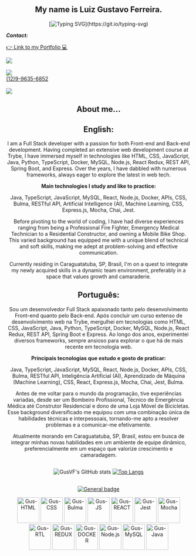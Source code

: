 <div align="center">
<h2>My name is Luiz Gustavo Ferreira.</h2>

[![Typing SVG](https://readme-typing-svg.demolab.com?font=dancing+script&size=40&pause=1000&color=10384A&multiline=true&width=435&lines=Welcome+to+my+GitHub!)](https://git.io/typing-svg)

</div>

<div>
  <p><strong><em>Contact:</strong></em></p>
  <div>
   <a href="https://gusvf.github.io/portfolio/" target="_blank" rel="noopener">
    <p>👉 Link to my Portfolio 💻</p>
   </a>
  </div>
  <div>
    <a href="https://www.linkedin.com/in/luiz-gustavo-ferreira-gusferreira/" target="_blank">
      <img src="https://img.shields.io/badge/linkedin-%230077B5.svg?style=for-the-badge&logo=linkedin&logoColor=white" target="_blank">
    </a><br></br>
  </div>
  <div>
    <img src="https://img.shields.io/badge/WhatsApp-25D366?style=for-the-badge&logo=whatsapp&logoColor=white"><br>
  </div>
  <div>
     <a href="https://wa.me/5512996356852?text=Hello%20Luiz!"> (12)9-9635-6852
     </a>
  </div></br>
    
   <div>
     <a href="mailto:gus.116506@gmail.com" target="_blank">
       <img src="https://img.shields.io/badge/Gmail-D14836?style=for-the-badge&logo=gmail&logoColor=white">
     </a>
   </div>
</div>

<div align="center">
 
<h2><strong>About me...</strong></h2>
</div>
<div align="center">

<h2>English:</h2>


I am a Full Stack developer with a passion for both Front-end and Back-end development. Having completed an extensive web development course at Trybe, I have immersed myself in technologies like HTML, CSS, JavaScript, Java, Python, TypeScript, Docker, MySQL, Node.js, React Redux, REST API, Spring Boot, and Express. Over the years, I have dabbled with numerous frameworks, always eager to explore the latest in web tech.

<p><strong>Main technologies I study and like to practice:</strong></p>
Java, TypeScript, JavaScript, MySQL, React, Node.js, Docker, APIs, CSS, Bulma, RESTful API, Artificial Intelligence (AI), Machine Learning, CSS, Express.js, Mocha, Chai, Jest.

Before pivoting to the world of coding, I have had diverse experiences ranging from being a Professional Fire Fighter, Emergency Medical Technician to a Residential Constructor, and owning a Mobile Bike Shop. This varied background has equipped me with a unique blend of technical and soft skills, making me adept at problem-solving and effective communication.

Currently residing in Caraguatatuba, SP, Brasil, I'm on a quest to integrate my newly acquired skills in a dynamic team environment, preferably in a space that values growth and camaraderie.

<h2>Português:</h2>

Sou um desenvolvedor Full Stack apaixonado tanto pelo desenvolvimento Front-end quanto pelo Back-end. Após concluir um curso extenso de desenvolvimento web na Trybe, mergulhei em tecnologias como HTML, CSS, JavaScript, Java, Python, TypeScript, Docker, MySQL, Node.js, React Redux, REST API, Spring Boot e Express. Ao longo dos anos, experimentei diversos frameworks, sempre ansioso para explorar o que há de mais recente em tecnologia web.

<p><strong>Principais tecnologias que estudo e gosto de praticar:</strong></p>
Java, TypeScript, JavaScript, MySQL, React, Node.js, Docker, APIs, CSS, Bulma, RESTful API, Inteligência Artificial (AI), Aprendizado de Máquina (Machine Learning), CSS, React, Express.js, Mocha, Chai, Jest, Bulma.

Antes de me voltar para o mundo da programação, tive experiências variadas, desde ser um Bombeiro Profissional, Técnico de Emergência Médica até Construtor Residencial e dono de uma Loja Móvel de Bicicletas. Esse background diversificado me equipou com uma combinação única de habilidades técnicas e interpessoais, tornando-me apto a resolver problemas e a comunicar-me efetivamente.

Atualmente morando em Caraguatatuba, SP, Brasil, estou em busca de integrar minhas novas habilidades em um ambiente de equipe dinâmico, preferencialmente em um espaço que valorize crescimento e camaradagem. 
</div>

##

<div align="center">
 
![GusVF's GitHub stats](https://github-readme-stats.vercel.app/api?username=GusVF&show_icons=true&theme=tokyonight)
[![Top Langs](https://github-readme-stats.vercel.app/api/top-langs/?username=GusVF&theme=tokyonight)](https://github.com/GusVF/github-readme-stats)

</div>

<div align="center">
 
##
 
[![General badge](https://img.shields.io/badge/<Skills>-<Tools>-<COLOR>.svg)](https://shields.io/)
 
</div>
 
 
<div align="center">
  <img alt="Gus-HTML" height="70" width="60" src="https://cdn.jsdelivr.net/gh/devicons/devicon/icons/html5/html5-original.svg">
  <img alt="Gus-CSS" height="70" width="60" src="https://cdn.jsdelivr.net/gh/devicons/devicon/icons/css3/css3-original.svg">
  <img alt="Gus-Bulma" height="70" width="60" src="https://cdn.jsdelivr.net/gh/devicons/devicon/icons/bulma/bulma-plain.svg" />          
  <img alt="Gus-JS" height="70" width="60" src="https://cdn.jsdelivr.net/gh/devicons/devicon/icons/javascript/javascript-original.svg">
  <img alt="Gus-REACT" height="70" width="60" src="https://cdn.jsdelivr.net/gh/devicons/devicon/icons/react/react-original.svg">
  <img alt="Gus-Jest" height="70" width="60" src="https://cdn.jsdelivr.net/gh/devicons/devicon/icons/jest/jest-plain.svg">
  <img alt="Gus-Mocha" height="70" width="60" src="https://cdn.jsdelivr.net/gh/devicons/devicon/icons/mocha/mocha-plain.svg" />
  <img alt="Gus-RTL" height="70" width="60" src="https://testing-library.com/img/logo-large.png" alt="rtl icon">
  <img alt="Gus-REDUX" height="70" width="60" src="https://cdn.jsdelivr.net/gh/devicons/devicon/icons/redux/redux-original.svg" />
  <img alt="Gus-DOCKER" height="70" width="60" src="https://cdn.jsdelivr.net/gh/devicons/devicon/icons/docker/docker-plain.svg" />
  <img alt="Gus-Node.js" height="70" width="60" src="https://cdn.jsdelivr.net/gh/devicons/devicon/icons/nodejs/nodejs-original-wordmark.svg"/>
  <img alt="Gus-MySQL" height="70" width="60" src="https://cdn.jsdelivr.net/gh/devicons/devicon/icons/mysql/mysql-original-wordmark.svg" />
  <img alt="Gus-Java" height="70" width="60" src="https://cdn.jsdelivr.net/gh/devicons/devicon/icons/java/java-original-wordmark.svg" />
          
</div>
